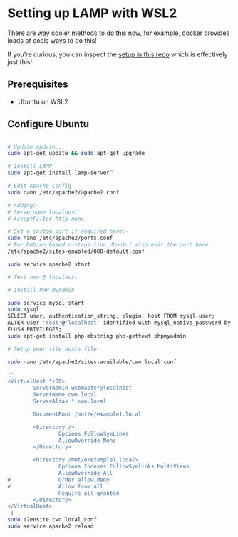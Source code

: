 # Setting up LAMP with WSL2

There are way cooler methods to do this now, for example, docker provides loads of cools ways to do this!

If you're curious, you can inspect the [setup in this repo](https://github.com/YenHub/list.quickdash.co.uk/blob/master/docker-compose.yml) which is effectively just this!

## Prerequisites

- Ubuntu on WSL2

## Configure Ubuntu

```bash

# Update update...
sudo apt-get update && sudo apt-get upgrade

# Install LAMP
sudo apt-get install lamp-server^

# Edit Apache Config
sudo nano /etc/apache2/apache2.conf

# Adding:-
# Servername localhost
# AcceptFilter http none

# Set a custom port if required here:-
sudo nano /etc/apache2/ports.conf
# For Debian based distros (inc Ubuntu) also edit the port here
/etc/apache2/sites-enabled/000-default.conf

sudo service apache2 start

# Test now @ localhost

# Install PHP MyAdmin

sudo service mysql start
sudo mysql
SELECT user, authentication_string, plugin, host FROM mysql.user;
ALTER user 'root'@'localhost' identified with mysql_native_password by '6061';
FLUSH PRIVILEGES;
sudo apt-get install php-mbstring php-gettext phpmyadmin

# Setup your site hosts file

sudo nano /etc/apache2/sites-available/cwo.local.conf

:'
<VirtualHost *:80>
        ServerAdmin webmaster@localhost
        ServerName cwo.local
        ServerAlias *.cwo.local

        DocumentRoot /mnt/e/example1.local

        <Directory />
                Options FollowSymLinks
                AllowOverride None
        </Directory>

        <Directory /mnt/e/example1.local>
                Options Indexes FollowSymlinks MultiViews
                AllowOverride All
#               Order allow,deny
#               Allow from all
                Require all granted
        </Directory>
</VirtualHost>
':
sudo a2ensite cwo.local.conf
sudo service apache2 reload

```
